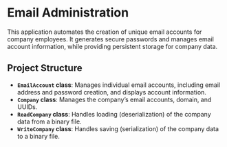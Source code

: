 # Email Administration

This application automates the creation of unique email accounts for company employees. It generates secure passwords and manages email account information, while providing persistent storage for company data.

## Project Structure

- **`EmailAccount` class**: Manages individual email accounts, including email address and password creation, and displays account information.
- **`Company` class**: Manages the company’s email accounts, domain, and UUIDs.
- **`ReadCompany` class**: Handles loading (deserialization) of the company data from a binary file.
- **`WriteCompany` class**: Handles saving (serialization) of the company data to a binary file.